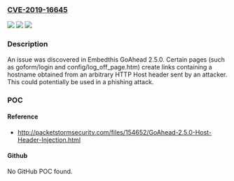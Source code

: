 ### [CVE-2019-16645](https://cve.mitre.org/cgi-bin/cvename.cgi?name=CVE-2019-16645)
![](https://img.shields.io/static/v1?label=Product&message=n%2Fa&color=blue)
![](https://img.shields.io/static/v1?label=Version&message=n%2Fa&color=blue)
![](https://img.shields.io/static/v1?label=Vulnerability&message=n%2Fa&color=brighgreen)

### Description

An issue was discovered in Embedthis GoAhead 2.5.0. Certain pages (such as goform/login and config/log_off_page.htm) create links containing a hostname obtained from an arbitrary HTTP Host header sent by an attacker. This could potentially be used in a phishing attack.

### POC

#### Reference
- http://packetstormsecurity.com/files/154652/GoAhead-2.5.0-Host-Header-Injection.html

#### Github
No GitHub POC found.

